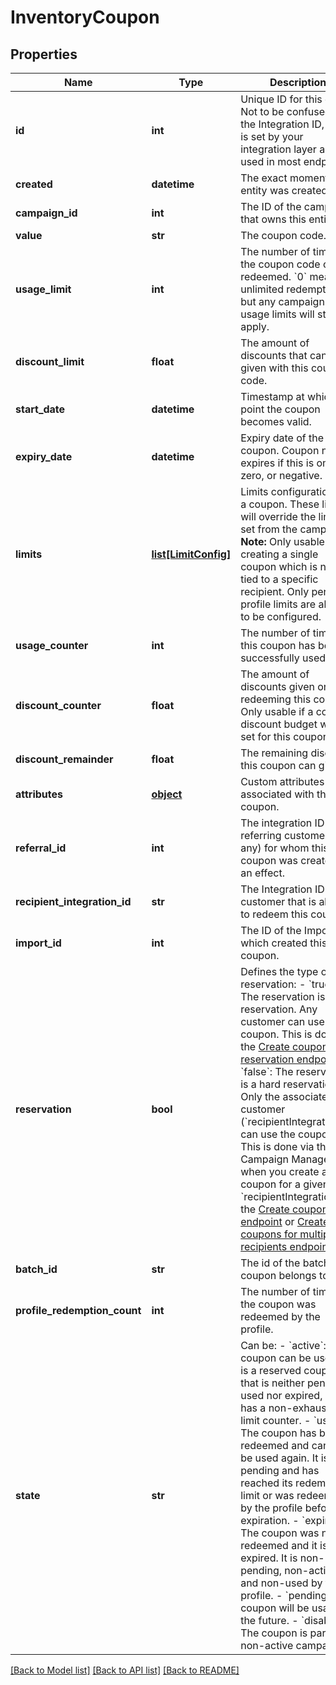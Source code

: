 # InventoryCoupon


## Properties
Name | Type | Description | Notes
------------ | ------------- | ------------- | -------------
**id** | **int** | Unique ID for this entity. Not to be confused with the Integration ID, which is set by your integration layer and used in most endpoints. | 
**created** | **datetime** | The exact moment this entity was created. | 
**campaign_id** | **int** | The ID of the campaign that owns this entity. | 
**value** | **str** | The coupon code. | 
**usage_limit** | **int** | The number of times the coupon code can be redeemed. &#x60;0&#x60; means unlimited redemptions but any campaign usage limits will still apply.  | 
**discount_limit** | **float** | The amount of discounts that can be given with this coupon code.  | [optional] 
**start_date** | **datetime** | Timestamp at which point the coupon becomes valid. | [optional] 
**expiry_date** | **datetime** | Expiry date of the coupon. Coupon never expires if this is omitted, zero, or negative. | [optional] 
**limits** | [**list[LimitConfig]**](LimitConfig.md) | Limits configuration for a coupon. These limits will override the limits set from the campaign.  **Note:** Only usable when creating a single coupon which is not tied to a specific recipient. Only per-profile limits are allowed to be configured.  | [optional] 
**usage_counter** | **int** | The number of times this coupon has been successfully used. | 
**discount_counter** | **float** | The amount of discounts given on rules redeeming this coupon. Only usable if a coupon discount budget was set for this coupon. | [optional] 
**discount_remainder** | **float** | The remaining discount this coupon can give. | [optional] 
**attributes** | [**object**](.md) | Custom attributes associated with this coupon. | [optional] 
**referral_id** | **int** | The integration ID of the referring customer (if any) for whom this coupon was created as an effect. | [optional] 
**recipient_integration_id** | **str** | The Integration ID of the customer that is allowed to redeem this coupon. | [optional] 
**import_id** | **int** | The ID of the Import which created this coupon. | [optional] 
**reservation** | **bool** | Defines the type of reservation: - &#x60;true&#x60;: The reservation is a soft reservation. Any customer can use the coupon. This is done via the [Create coupon reservation endpoint](/integration-api/#operation/createCouponReservation). - &#x60;false&#x60;: The reservation is a hard reservation. Only the associated customer (&#x60;recipientIntegrationId&#x60;) can use the coupon. This is done via the Campaign Manager when you create a coupon for a given &#x60;recipientIntegrationId&#x60;, the [Create coupons endpoint](/management-api/#operation/createCoupons) or [Create coupons for multiple recipients endpoint](/management-api/#operation/createCouponsForMultipleRecipients).  | [optional] [default to True]
**batch_id** | **str** | The id of the batch the coupon belongs to. | [optional] 
**profile_redemption_count** | **int** | The number of times the coupon was redeemed by the profile. | 
**state** | **str** | Can be:  - &#x60;active&#x60;: The coupon can be used. It is a reserved coupon that is neither pending, used nor expired, and has a non-exhausted limit counter. - &#x60;used&#x60;: The coupon has been redeemed and cannot be used again. It is not pending and has reached its redemption limit or was redeemed by the profile before expiration. - &#x60;expired&#x60;: The coupon was never redeemed and it is now expired. It is non-pending, non-active and non-used by the profile. - &#x60;pending&#x60;: The coupon will be usable in the future. - &#x60;disabled&#x60;: The coupon is part of a non-active campaign.  | 

[[Back to Model list]](../README.md#documentation-for-models) [[Back to API list]](../README.md#documentation-for-api-endpoints) [[Back to README]](../README.md)


